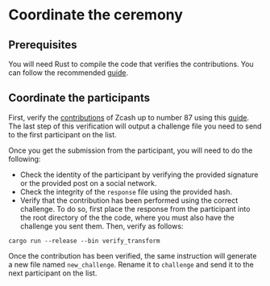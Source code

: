 
# Coordinate the ceremony

## Prerequisites

You will need Rust to compile the code that verifies the contributions. You can follow the recommended [guide](https://www.rust-lang.org/tools/install).

## Coordinate the participants

First, verify the [contributions](https://github.com/dusk-network/powersoftau-attestations) of Zcash up to number 87 using this [guide](VERIFY.md). The last step of this verification will output a challenge file you need to send to the first participant on the list.

Once you get the submission from the participant, you will need to do the following:

- Check the identity of the participant by verifying the provided signature or the provided post on a social network.
- Check the integrity of the `response` file using the provided hash.
- Verify that the contribution has been performed using the correct challenge. To do so, first place the response from the participant into the root directory of the the code, where you must also have the challenge you sent them. Then, verify as follows:

```
cargo run --release --bin verify_transform 
```
Once the contribution has been verified, the same instruction will generate a new file named `new_challenge`. Rename it to `challenge` and send it to the next participant on the list.
